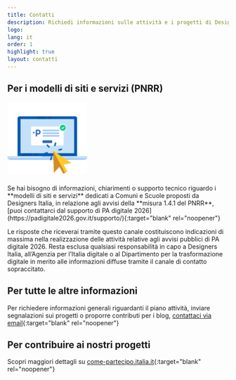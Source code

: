 ```yaml
---
title: Contatti
description: Richiedi informazioni sulle attività e i progetti di Designers Italia
logo:
lang: it
order: 1
highlight: true
layout: contatti
---
```


## Per i modelli di siti e servizi (PNRR)

<img src="/assets/images/modelli/pad2026-C.svg" alt="" style="height: 164px; display:block; margin-bottom:24px">
Se hai bisogno di informazioni, chiarimenti o supporto tecnico riguardo i **modelli di siti e servizi** dedicati a Comuni e Scuole proposti da Designers Italia, in relazione agli avvisi della **misura 1.4.1 del PNRR**, [puoi contattarci dal supporto di PA digitale 2026](https://padigitale2026.gov.it/supporto/){:target="blank" rel="noopener"}

Le risposte che riceverai tramite questo canale costituiscono indicazioni di massima nella realizzazione delle attività relative agli avvisi pubblici di PA digitale 2026. Resta esclusa qualsiasi responsabilità in capo a Designers Italia, all’Agenzia per l’Italia digitale o al Dipartimento per la trasformazione digitale in merito alle informazioni diffuse tramite il canale di contatto sopraccitato.

## Per tutte le altre informazioni

Per richiedere informazioni generali riguardanti il piano attività, inviare segnalazioni sui progetti o proporre contributi per i blog, [contattaci via email](#link){:target="blank" rel="noopener"}

## Per contribuire ai nostri progetti

Scopri maggiori dettagli su [come-partecipo.italia.it](https://come-partecipo.italia.it){:target="blank" rel="noopener"}
